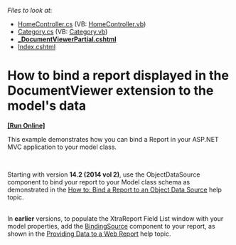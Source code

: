 <!-- default file list -->
*Files to look at*:

* [HomeController.cs](./CS/E5023/Controllers/HomeController.cs) (VB: [HomeController.vb](./VB/E5023/Controllers/HomeController.vb))
* [Category.cs](./CS/E5023/Models/Category.cs) (VB: [Category.vb](./VB/E5023/Models/Category.vb))
* **[_DocumentViewerPartial.cshtml](./CS/E5023/Views/Home/_DocumentViewerPartial.cshtml)**
* [Index.cshtml](./CS/E5023/Views/Home/Index.cshtml)
<!-- default file list end -->
# How to bind a report displayed in the DocumentViewer extension to the model's data
<!-- run online -->
**[[Run Online]](https://codecentral.devexpress.com/e5023)**
<!-- run online end -->


<p>This example demonstrates how you can bind a Report in your ASP.NET MVC application to your model class.</p>
<p><strong> </strong></p>
<p>Starting with version <strong>14.2 (2014 vol 2)</strong>, use the ObjectDataSource component to bind your report to your Model class schema as demonstrated in the <a href="https://documentation.devexpress.com/#XtraReports/CustomDocument17784">How to: Bind a Report to an Object Data Source</a> help topic.<br /><br /></p>
<p>In <strong>earlier</strong> versions, to populate the XtraReport Field List window with your model properties, add the <a href="http://msdn.microsoft.com/en-us/library/system.windows.forms.bindingsource%28v=vs.100%29.aspx">BindingSource</a> component to your report, as shown in the <a href="http://documentation.devexpress.com/#XtraReports/CustomDocument5194">Providing Data to a Web Report</a> help topic.</p>

<br/>


